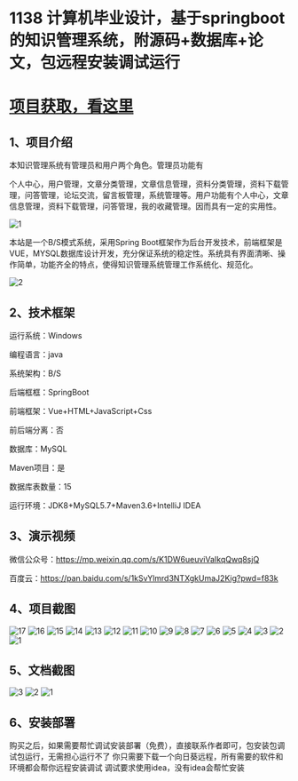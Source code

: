 # 1138 计算机毕业设计，基于springboot的知识管理系统，附源码+数据库+论文，包远程安装调试运行

# [项目获取，看这里](https://mbd.pub/o/bread/mbd-aJeXk5hs "项目获取，看这里")

## 1、项目介绍

本知识管理系统有管理员和用户两个角色。管理员功能有

个人中心，用户管理，文章分类管理，文章信息管理，资料分类管理，资料下载管理，问答管理，论坛交流，留言板管理，系统管理等。用户功能有个人中心，文章信息管理，资料下载管理，问答管理，我的收藏管理。因而具有一定的实用性。

![1](https://javabscode.github.io/picx-images-hosting/1138-计算机毕业设计-基于springboot的知识管理系统-附源码+数据库+论文-包远程安装调试运行-其他截图/1.webp)

本站是一个B/S模式系统，采用Spring Boot框架作为后台开发技术，前端框架是VUE，MYSQL数据库设计开发，充分保证系统的稳定性。系统具有界面清晰、操作简单，功能齐全的特点，使得知识管理系统管理工作系统化、规范化。

![2](https://javabscode.github.io/picx-images-hosting/1138-计算机毕业设计-基于springboot的知识管理系统-附源码+数据库+论文-包远程安装调试运行-其他截图/2.webp)



## 2、技术框架

运行系统：Windows

编程语言：java

系统架构：B/S

后端框框：SpringBoot

前端框架：Vue+HTML+JavaScript+Css

前后端分离：否

数据库：MySQL

Maven项目：是

数据库表数量：15

运行环境：JDK8+MySQL5.7+Maven3.6+IntelliJ IDEA

## 3、演示视频

微信公众号：https://mp.weixin.qq.com/s/K1DW6ueuviVaIkqQwq8sjQ 

百度云：https://pan.baidu.com/s/1kSvYlmrd3NTXgkUmaJ2Kig?pwd=f83k 

## 4、项目截图  


![17](https://javabscode.github.io/picx-images-hosting/1138-计算机毕业设计-基于springboot的知识管理系统-附源码+数据库+论文-包远程安装调试运行-运行截图/17.webp)
![16](https://javabscode.github.io/picx-images-hosting/1138-计算机毕业设计-基于springboot的知识管理系统-附源码+数据库+论文-包远程安装调试运行-运行截图/16.webp)
![15](https://javabscode.github.io/picx-images-hosting/1138-计算机毕业设计-基于springboot的知识管理系统-附源码+数据库+论文-包远程安装调试运行-运行截图/15.webp)
![14](https://javabscode.github.io/picx-images-hosting/1138-计算机毕业设计-基于springboot的知识管理系统-附源码+数据库+论文-包远程安装调试运行-运行截图/14.webp)
![13](https://javabscode.github.io/picx-images-hosting/1138-计算机毕业设计-基于springboot的知识管理系统-附源码+数据库+论文-包远程安装调试运行-运行截图/13.webp)
![12](https://javabscode.github.io/picx-images-hosting/1138-计算机毕业设计-基于springboot的知识管理系统-附源码+数据库+论文-包远程安装调试运行-运行截图/12.webp)
![11](https://javabscode.github.io/picx-images-hosting/1138-计算机毕业设计-基于springboot的知识管理系统-附源码+数据库+论文-包远程安装调试运行-运行截图/11.webp)
![10](https://javabscode.github.io/picx-images-hosting/1138-计算机毕业设计-基于springboot的知识管理系统-附源码+数据库+论文-包远程安装调试运行-运行截图/10.webp)
![9](https://javabscode.github.io/picx-images-hosting/1138-计算机毕业设计-基于springboot的知识管理系统-附源码+数据库+论文-包远程安装调试运行-运行截图/9.webp)
![8](https://javabscode.github.io/picx-images-hosting/1138-计算机毕业设计-基于springboot的知识管理系统-附源码+数据库+论文-包远程安装调试运行-运行截图/8.webp)
![7](https://javabscode.github.io/picx-images-hosting/1138-计算机毕业设计-基于springboot的知识管理系统-附源码+数据库+论文-包远程安装调试运行-运行截图/7.webp)
![6](https://javabscode.github.io/picx-images-hosting/1138-计算机毕业设计-基于springboot的知识管理系统-附源码+数据库+论文-包远程安装调试运行-运行截图/6.webp)
![5](https://javabscode.github.io/picx-images-hosting/1138-计算机毕业设计-基于springboot的知识管理系统-附源码+数据库+论文-包远程安装调试运行-运行截图/5.webp)
![4](https://javabscode.github.io/picx-images-hosting/1138-计算机毕业设计-基于springboot的知识管理系统-附源码+数据库+论文-包远程安装调试运行-运行截图/4.webp)
![3](https://javabscode.github.io/picx-images-hosting/1138-计算机毕业设计-基于springboot的知识管理系统-附源码+数据库+论文-包远程安装调试运行-运行截图/3.webp)
![2](https://javabscode.github.io/picx-images-hosting/1138-计算机毕业设计-基于springboot的知识管理系统-附源码+数据库+论文-包远程安装调试运行-运行截图/2.webp)
![1](https://javabscode.github.io/picx-images-hosting/1138-计算机毕业设计-基于springboot的知识管理系统-附源码+数据库+论文-包远程安装调试运行-运行截图/1.webp)















## 5、文档截图

![3](https://javabscode.github.io/picx-images-hosting/1138-计算机毕业设计-基于springboot的知识管理系统-附源码+数据库+论文-包远程安装调试运行-文档截图/3.webp)
![2](https://javabscode.github.io/picx-images-hosting/1138-计算机毕业设计-基于springboot的知识管理系统-附源码+数据库+论文-包远程安装调试运行-文档截图/2.webp)
![1](https://javabscode.github.io/picx-images-hosting/1138-计算机毕业设计-基于springboot的知识管理系统-附源码+数据库+论文-包远程安装调试运行-文档截图/1.webp)


## 6、安装部署

购买之后，如果需要帮忙调试安装部署（免费），直接联系作者即可，包安装包调试包运行，无需担心运行不了
你只需要下载一个向日葵远程，所有需要的软件和环境都会帮你远程安装调试
调试要求使用idea，没有idea会帮忙安装
